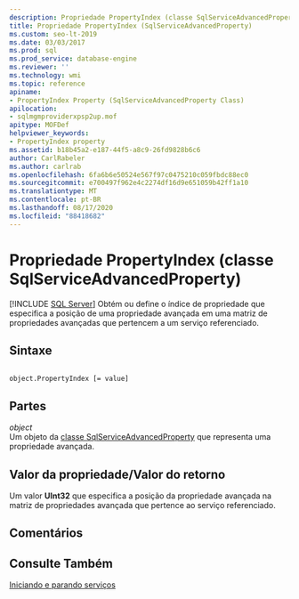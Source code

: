 ```yaml
---
description: Propriedade PropertyIndex (classe SqlServiceAdvancedProperty)
title: Propriedade PropertyIndex (SqlServiceAdvancedProperty)
ms.custom: seo-lt-2019
ms.date: 03/03/2017
ms.prod: sql
ms.prod_service: database-engine
ms.reviewer: ''
ms.technology: wmi
ms.topic: reference
apiname:
- PropertyIndex Property (SqlServiceAdvancedProperty Class)
apilocation:
- sqlmgmproviderxpsp2up.mof
apitype: MOFDef
helpviewer_keywords:
- PropertyIndex property
ms.assetid: b18b45a2-e187-44f5-a8c9-26fd9828b6c6
author: CarlRabeler
ms.author: carlrab
ms.openlocfilehash: 6fa6b6e50524e567f97c0475210c059fbdc88ec0
ms.sourcegitcommit: e700497f962e4c2274df16d9e651059b42ff1a10
ms.translationtype: MT
ms.contentlocale: pt-BR
ms.lasthandoff: 08/17/2020
ms.locfileid: "88418682"
---
```

# <a name="propertyindex-property-sqlserviceadvancedproperty-class"></a>Propriedade PropertyIndex (classe SqlServiceAdvancedProperty)
[!INCLUDE [SQL Server](../../../includes/applies-to-version/sqlserver.md)]
  Obtém ou define o índice de propriedade que especifica a posição de uma propriedade avançada em uma matriz de propriedades avançadas que pertencem a um serviço referenciado.  
  
## <a name="syntax"></a>Sintaxe  
  
```  
  
object.PropertyIndex [= value]  
```  
  
## <a name="parts"></a>Partes  
 *object*  
 Um objeto da [classe SqlServiceAdvancedProperty](../../../relational-databases/wmi-provider-configuration-classes/sqlserviceadvancedproperty-class/sqlserviceadvancedproperty-class.md) que representa uma propriedade avançada.  
  
## <a name="property-valuereturn-value"></a>Valor da propriedade/Valor do retorno  
 Um valor **UInt32** que especifica a posição da propriedade avançada na matriz de propriedades avançada que pertence ao serviço referenciado.  
  
## <a name="remarks"></a>Comentários  
  
## <a name="see-also"></a>Consulte Também  
 [Iniciando e parando serviços](https://technet.microsoft.com/library/ms174886\(v=sql.105\).aspx)  
  
  
